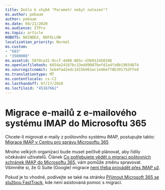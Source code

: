 ```yaml
---
title: Došlo k chybě "Parametr nebyl nalezen"?
ms.author: pebaum
author: pebaum
ms.date: 04/21/2020
ms.audience: ITPro
ms.topic: article
ROBOTS: NOINDEX, NOFOLLOW
localization_priority: Normal
ms.custom:
- "683"
- "3500008"
ms.assetid: 5070ca31-9ccf-4408-865c-d36912450196
ms.openlocfilehash: 645da241b7bc33edd9087befd1a4fa9b19034874
ms.sourcegitcommit: 5eb4fad2edc1d15b961ec1e46ef78b39175dffed
ms.translationtype: MT
ms.contentlocale: cs-CZ
ms.lasthandoff: 07/17/2020
ms.locfileid: "45167662"
---
```

# <a name="migrating-email-from-imap-email-system-to-microsoft-365"></a>Migrace e-mailů z e-mailového systému IMAP do Microsoftu 365

Chcete-li migrovat e-maily z poštovního systému IMAP, postupujte takto: [Migrace IMAP v Centru pro správu Microsoftu 365](https://docs.microsoft.com/Exchange/mailbox-migration/migrating-imap-mailboxes/imap-migration-in-the-admin-center)
  
Mnoho velkých organizací bude muset pečlivě plánovat, aby řídily očekávání uživatelů. Článek [Co potřebujete vědět o migraci poštovních schránek IMAP do Microsoftu 365,](https://docs.microsoft.com/Exchange/mailbox-migration/migrating-imap-mailboxes/migrating-imap-mailboxes) vám pomůže změnu spravovat. Všimněte si, že G Suite (Google) migrace [není třeba provádět přes IMAP už](https://docs.microsoft.com/Exchange/mailbox-migration/perform-g-suite-migration).

Pokud je to vhodné, podívejte se také na stránku [Přijmout Microsoft 365 se službou FastTrack,](https://www.microsoft.com/fasttrack/microsoft-365/office-365) kde není asistovaná pomoc s migrací.
  
